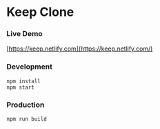 # Keep Clone

### Live Demo
[https://keep.netlify.com](https://keep.netlify.com/)

### Development

```
npm install
npm start
```

### Production

```
npm run build
```

